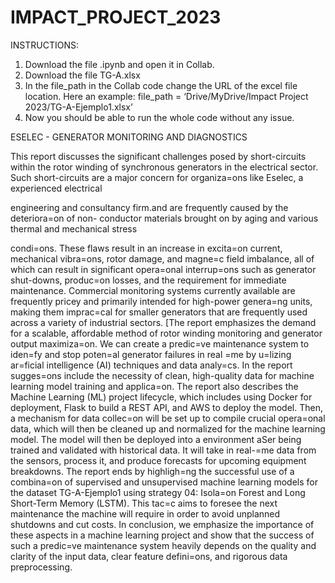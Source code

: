 # IMPACT_PROJECT_2023

INSTRUCTIONS:

1. Download the file .ipynb and open it in Collab.
2. Download the file TG-A.xlsx
3. In the file_path in the Collab code change the URL of the excel file location. Here an example:
                file_path = ‘Drive/MyDrive/Impact Project 2023/TG-A-Ejemplo1.xlsx’
4. Now you should be able to run the whole code without any issue.

ESELEC - GENERATOR MONITORING AND DIAGNOSTICS

This report discusses the significant challenges posed by short-circuits within the rotor
winding of synchronous generators in the electrical sector.
Such short-circuits are a major concern for organiza=ons like Eselec, a experienced electrical

engineering and consultancy firm.and are frequently caused by the deteriora=on of non-
conductor materials brought on by aging and various thermal and mechanical stress

condi=ons.
These flaws result in an increase in excita=on current, mechanical vibra=ons, rotor damage,
and magne=c field imbalance, all of which can result in significant opera=onal interrup=ons
such as generator shut-downs, produc=on losses, and the requirement for immediate
maintenance. Commercial monitoring systems currently available are frequently pricey and
primarily intended for high-power genera=ng units, making them imprac=cal for smaller
generators that are frequently used across a variety of industrial sectors.
[The report emphasizes the demand for a scalable, affordable method of rotor winding
monitoring and generator output maximiza=on.
We can create a predic=ve maintenance system to iden=fy and stop poten=al generator
failures in real =me by u=lizing ar=ficial intelligence (AI) techniques and data analy=cs.
In the report sugges=ons include the necessity of clean, high-quality data for machine learning
model training and applica=on. The report also describes the Machine Learning (ML) project
lifecycle, which includes using Docker for deployment, Flask to build a REST API, and AWS to
deploy the model.
Then, a mechanism for data collec=on will be set up to compile crucial opera=onal data, which
will then be cleaned up and normalized for the machine learning model. The model will then
be deployed into a environment aSer being trained and validated with historical data. It will
take in real-=me data from the sensors, process it, and produce forecasts for upcoming
equipment breakdowns.
The report ends by highligh=ng the successful use of a combina=on of supervised and
unsupervised machine learning models for the dataset TG-A-Ejemplo1 using strategy 04:
Isola=on Forest and Long Short-Term Memory (LSTM).
This tac=c aims to foresee the next maintenance the machine will require in order to avoid
unplanned shutdowns and cut costs.
In conclusion, we emphasize the importance of these aspects in a machine learning project
and show that the success of such a predic=ve maintenance system heavily depends on the
quality and clarity of the input data, clear feature defini=ons, and rigorous data preprocessing.
